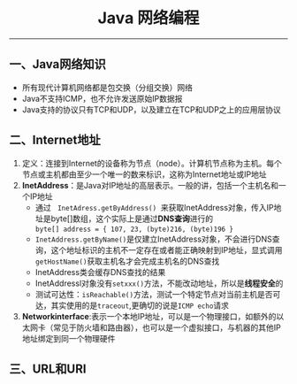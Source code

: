# <center>Java 网络编程 </center>  ----## 一、Java网络知识* 所有现代计算机网络都是包交换（分组交换）网络
* Java不支持ICMP，也不允许发送原始IP数据报
* Java支持的协议只有TCP和UDP，以及建立在TCP和UDP之上的应用层协议
  
## 二、Internet地址
 1. 定义：连接到Internet的设备称为节点（node）。计算机节点称为主机。每个节点或主机都由至少一个唯一的数来标识，这称为Internet地址或IP地址 
 2. **InetAddress**：是Java对IP地址的高层表示。一般的讲，包括一个主机名和一个IP地址  
 	* 通过 &nbsp; `InetAdress.getByAddress()` &nbsp;来获取InetAddress对象，传入IP地址是byte[]数组，这个实际上是通过**DNS查询**进行的  
 	`byte[] address = { 107, 23, (byte)216, (byte)196 }`
 	* `InetAddress.getByName()`是仅建立InetAddress对象，不会进行DNS查询，这个地址标识的主机不一定存在或者能正确映射到IP地址，显式调用`getHostName()`获取主机名才会完成主机名的DNS查找
    * InetAddress类会缓存DNS查找的结果
    * InetAddressl对象没有`setxxx()`方法，不能改动地址，所以是**线程安全**的
    * 测试可达性：`isReachable()`方法，测试一个特定节点对当前主机是否可达，其实使用的是`traceout`,更确切的说是`ICMP echo`请求
 3. **Networkinterface**:表示一个本地IP地址，可以是一个物理接口，如额外的以太网卡（常见于防火墙和路由器），也可以是一个虚拟接口，与机器的其他IP地址绑定到同一个物理硬件
 
## 三、URL和URI
